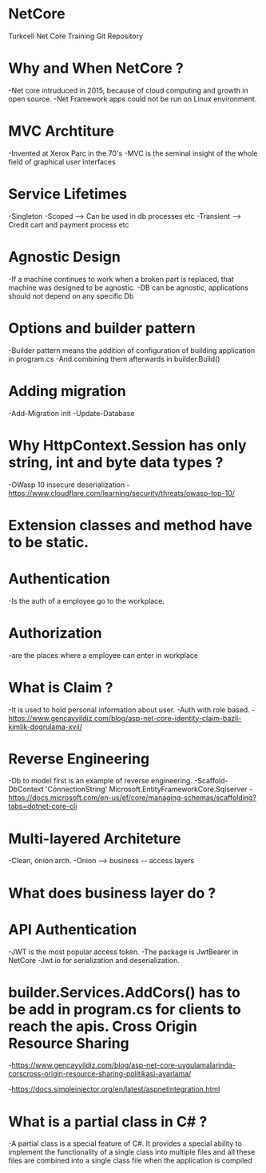 # NetCore
Turkcell Net Core Training Git Repository

# Why and When NetCore ?
-Net core intruduced in 2015, because of cloud computing and growth in open source.
-Net Framework apps could not be run on Linux environment.

# MVC Archtiture
-Invented at Xerox Parc in the 70's
-MVC is the seminal insight of the whole field of graphical user interfaces

# Service Lifetimes
-Singleton
-Scoped --> Can be used in db processes etc
-Transient --> Credit cart and payment process etc

# Agnostic Design 
-If a machine continues to work when a broken part is replaced, that machine was designed to be agnostic.
-DB can be agnostic, applications should not depend on any specific Db

# Options and builder pattern
-Builder pattern means the addition of configuration of building application in program.cs
-And combining them afterwards in builder.Build()

# Adding migration
-Add-Migration init
-Update-Database

# Why HttpContext.Session has only string, int and byte data types ?
-OWasp 10 insecure deserialization
-https://www.cloudflare.com/learning/security/threats/owasp-top-10/

# Extension classes and method have to be static.

# Authentication 
-Is the auth of a employee go to the workplace.

# Authorization
-are the places where a employee can enter in workplace

# What is Claim ?
-It is used to hold personal information about user.
-Auth with role based.
-https://www.gencayyildiz.com/blog/asp-net-core-identity-claim-bazli-kimlik-dogrulama-xvii/

# Reverse Engineering
-Db to model first is an example of reverse engineering.
-Scaffold-DbContext 'ConnectionString' Microsoft.EntityFrameworkCore.Sqlserver
-https://docs.microsoft.com/en-us/ef/core/managing-schemas/scaffolding?tabs=dotnet-core-cli

# Multi-layered Architeture
-Clean, onion arch.
-Onion --> business -- access layers

# What does business layer do ?

# API Authentication
-JWT is the most popular access token.
-The package is JwtBearer in NetCore
-Jwt.io for serialization and deserialization.

# builder.Services.AddCors() has to be add in program.cs for clients to reach the apis. Cross Origin Resource Sharing
-https://www.gencayyildiz.com/blog/asp-net-core-uygulamalarinda-corscross-origin-resource-sharing-politikasi-ayarlama/

-https://docs.simpleinjector.org/en/latest/aspnetintegration.html

# What is a partial class in C# ?
-A partial class is a special feature of C#. It provides a special ability to implement the functionality of a single class into multiple files and all these files are combined into a single class file when the application is compiled